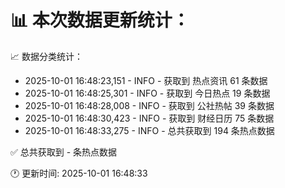 📊 本次数据更新统计：
==========================

📈 数据分类统计：
- 2025-10-01 16:48:23,151 - INFO - 获取到 热点资讯 61 条数据
- 2025-10-01 16:48:25,301 - INFO - 获取到 今日热点 19 条数据
- 2025-10-01 16:48:28,008 - INFO - 获取到 公社热帖 39 条数据
- 2025-10-01 16:48:30,423 - INFO - 获取到 财经日历 75 条数据
- 2025-10-01 16:48:33,275 - INFO - 总共获取到 194 条热点数据

✅ 总共获取到 - 条热点数据

🕐 更新时间: 2025-10-01 16:48:33
